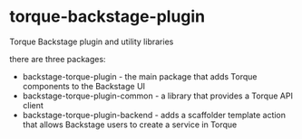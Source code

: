 # torque-backstage-plugin
Torque Backstage plugin and utility libraries

there are three packages:

* backstage-torque-plugin - the main package that adds Torque components to the Backstage UI
* backstage-torque-plugin-common - a library that provides a Torque API client
* backstage-torque-plugin-backend - adds a scaffolder template action that allows Backstage users to create a service in Torque 